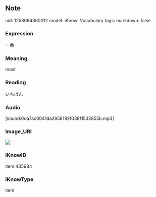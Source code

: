 ## Note
nid: 1253684360012
model: iKnow! Vocabulary
tags: 
markdown: false

### Expression
一番

### Meaning
most

### Reading
いちばん

### Audio
[sound:0da7ac0041da2958192f038f1532855b.mp3]

### Image_URI
<img src="35a2a0d9630395c9683b6726298940c5.jpg">

### iKnowID
item:435984

### iKnowType
item
